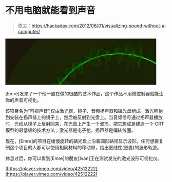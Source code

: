 # 不用电脑就能看到声音

> 原文：<https://hackaday.com/2012/06/01/visualizing-sound-without-a-computer/>

![](img/393ffc124aebba4bcfd24902687f83e6.png "voice")

[Emre]发来了一个他一直在做的很酷的艺术作品，这个作品不用微控制器就能让你的声音可视化。

该项目名为“可视声音”,仅由激光器、镜子、音频扬声器和磷光盘组成。激光照射到安装在扬声器上的镜子上，然后被反射到光盘上。当音频信号通过扬声器播放时，光线从镜子上反射回来，在光盘上产生一个波形。把它想成是建造一个 CRT 模型的最低级的技术方法；激光器是电子枪，扬声器是偏转线圈。

现在，[Emre]的项目在缓慢旋转的磷光盘上沿着圆形路径显示波形。任何想要复制这个项目的人都可以使用相同材料的移动带，给出更线性(更直)的波形轨迹。

休息过后，你可以看到[Emre]的朋友[Ivan]正在测试发光的激光波形可视化仪。

[https://player.vimeo.com/video/42512222](https://player.vimeo.com/video/42512222)